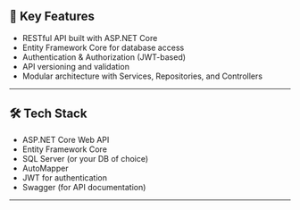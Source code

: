 ## 📌 Key Features

- RESTful API built with ASP.NET Core
- Entity Framework Core for database access
- Authentication & Authorization (JWT-based)
- API versioning and validation
- Modular architecture with Services, Repositories, and Controllers

---

## 🛠 Tech Stack

- ASP.NET Core Web API
- Entity Framework Core
- SQL Server (or your DB of choice)
- AutoMapper
- JWT for authentication
- Swagger (for API documentation)

---

